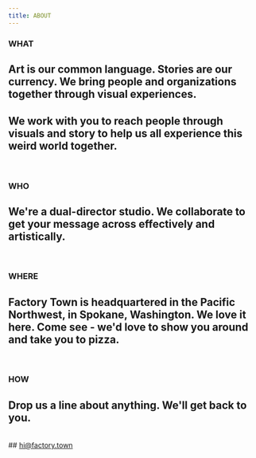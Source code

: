 ```yaml
---
title: ABOUT
---
```


### WHAT

## Art is our common language. Stories are our currency. We bring people and organizations together through visual experiences.

## We work with you to reach people through visuals and story to help us all experience this weird world together.

<BR>

### WHO

## We're a dual-director studio. We collaborate to get your message across effectively and artistically.

<BR>

### WHERE

## Factory Town is headquartered in the Pacific Northwest, in Spokane, Washington. We love it here. Come see - we'd love to show you around and take you to pizza.

<BR>

### HOW

## Drop us a line about anything. We'll get back to you.
<BR>
## <a href="mailto:hi@factory.town" target="_new" class="js-no-ajax">hi@factory.town</a>
